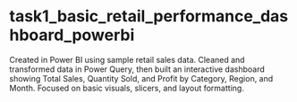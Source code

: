 # task1_basic_retail_performance_dashboard_powerbi
Created in Power BI using sample retail sales data. Cleaned and transformed data in Power Query, then built an interactive dashboard showing Total Sales, Quantity Sold, and Profit by Category, Region, and Month. Focused on basic visuals, slicers, and layout formatting.
